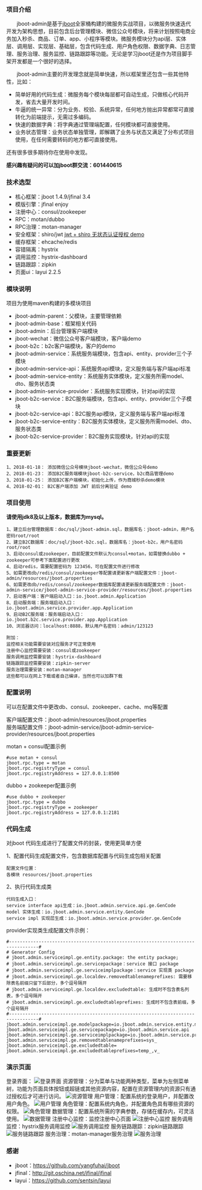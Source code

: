 ### 项目介绍
    
　　jboot-admin是基于[jboot](https://github.com/yangfuhai/jboot)全家桶构建的微服务实战项目，以微服务快速迭代开发为架构思想，目前包含后台管理模块、微信公众号模块，将来计划按照电商业务加入秒杀、商品、订单、app、小程序等模块。微服务模块分为api层、实体层、调用层、实现层、基础层，包含代码生成、用户角色权限、数据字典、日志管理、服务治理、服务监控、链路跟踪等功能。无论是学习jboot还是作为项目脚手架开发都是一个很好的选择。

　　jboot-admin主要的开发理念就是简单快速，所以框架里还包含一些其他特性，比如：

 - 简单好用的代码生成：微服务每个模块每层都可自动生成，只做核心代码开发，省去大量开发时间。
 - 牛逼的统一异常：分为业务、校验、系统异常，任何地方抛出异常都常可直接转化为前端提示，无需过多编码。
 - 快速的数据字典：将字典通过管理端配置，任何模块都可直接使用。
 - 业务状态管理：业务状态单独管理，即解耦了业务与状态又满足了分布式项目使用，在任何需要转码的地方都可直接使用。
 
 还有很多很多期待你在使用中发现。

 **感兴趣有疑问的可以加jboot群交流：601440615** 

### 技术选型

 - 核心框架：jboot 1.4.9/jfinal 3.4
 - 模版引擎：jfinal enjoy
 - 注册中心：consul/zookeeper
 - RPC：motan/dubbo
 - RPC治理：motan-manager
 - 安全框架：shiro/jwt [jwt + shiro 无状态认证授权 demo](./jboot-b2c/README.md)
 - 缓存框架：ehcache/redis
 - 容错隔离：hystrix
 - 调用监控：hystrix-dashboard
 - 链路跟踪：zipkin
 - 页面ui：layui 2.2.5

### 模块说明

项目为使用maven构建的多模块项目

 - jboot-admin-parent：父模块，主要管理依赖
 - jboot-admin-base：框架相关代码
 - jboot-admin：后台管理客户端模块
 - jboot-wechat：微信公众号客户端模块，客户端demo
 - jboot-b2c：b2c客户端模块，客户的demo
 - jboot-admin-service：系统服务端模块，包含api、entity、provider三个子模块
 - jboot-admin-service-api：系统服务api模块，定义服务端与客户端api标准
 - jboot-admin-service-entity：系统服务实体模块，定义服务所需model、dto、服务状态类
 - jboot-admin-service-provider：系统服务实现模块，针对api的实现
 - jboot-b2c-service：B2C服务端模块，包含api、entity、provider三个子模块
 - jboot-b2c-service-api：B2C服务api模块，定义服务端与客户端api标准
 - jboot-b2c-service-entity：B2C服务实体模块，定义服务所需model、dto、服务状态类
 - jboot-b2c-service-provider：B2C服务实现模块，针对api的实现
 
### 重要更新

    1、2018-01-18： 添加微信公众号模块jboot-wechat，微信公众号demo
    2、2018-01-23： 添加B2C服务端模块jboot-b2c-service，b2c商品管理demo
    3、2018-01-25： 添加B2C客户端模块，初始化上传，作为商城秒杀demo模块
    4、2018-02-01： B2C客户端添加 JWT 前后分离验证 demo 
 
### 项目使用

**请使用jdk8及以上版本，数据库为mysql。** 

    1、建立后台管理数据库：doc/sql/jboot-admin.sql，数据库名：jboot-admin，用户名密码root/root
    2、建立B2C数据库：doc/sql/jboot-b2c.sql，数据库名：jboot-b2c，用户名密码root/root
    3、启动consul或zookeeper，目前配置文件默认为consul+motan，如需替换dubbo + zookeeper可参考下面配置进行更改
    4、启动redis，需要配置密码为 123456，可在配置文件进行修改
    5、如需更改db/redis/consul/zookeeper等配置请更新客户端配置文件：jboot-admin/resources/jboot.properties
    6、如需更改db/redis/consul/zookeeper数据库配置请更新服务端配置文件：jboot-admin-service/jboot-admin-service-provider/resources/jboot.properties
    7、启动客户端：客户端启动入口：io.jboot.admin.Application
    8、启动服务端：服务端启动入口：io.jboot.admin.service.provider.app.Application
    9、启动B2C服务端：服务端启动入口：io.jboot.b2c.service.provider.app.Application
    10、浏览器访问：localhost:8888，默认用户名密码：admin/123123
        
    附加：
    监控相关功能需要安装对应服务才可正常使用
    注册中心监控需要安装：consul或zookeeper
    服务调用监控需要安装：hystrix-dashboard
    链路跟踪监控需要安装：zipkin-server
    服务治理需要安装：motan-manager
    这些都可以在网上下载或者自己编译，当然也可以加群下载
    
    
### 配置说明

可以在配置文件中更改db、consul、zookeeper、cache、mq等配置

客户端配置文件：jboot-admin/resources/jboot.properties<br>
服务端配置文件：jboot-admin-service/jboot-admin-service-provider/resources/jboot.properties    
    
motan + consul配置示例
   
    #use motan + consul
    jboot.rpc.type = motan
    jboot.rpc.registryType = consul
    jboot.rpc.registryAddress = 127.0.0.1:8500
    
dubbo + zookeeper配置示例

    #use dubbo + zookeeper
    jboot.rpc.type = dubbo
    jboot.rpc.registryType = zookeeper
    jboot.rpc.registryAddress = 127.0.0.1:2181
    
### 代码生成

对jboot 代码生成进行了配置文件的封装，使用更简单方便

1、配置代码生成配置文件，包含数据库配置与代码生成包相关配置
    
    配置文件位置：
    各模块 resources/jboot.properties

2、执行代码生成类

    代码生成入口：
    service interface api生成：io.jboot.admin.service.api.ge.GenCode
    model 实体生成：io.jboot.admin.service.entity.GenCode
    service impl 实现层生成：io.jboot.admin.service.provider.ge.GenCode

provider实现类生成配置文件示例：
   
    #---------------------------------------------------------------------------------#
    # Generator Config
    # jboot.admin.serviceimpl.ge.entity.package: the entity package;
    # jboot.admin.serviceimpl.ge.servicepackage：service 接口 package
    # jboot.admin.serviceimpl.ge.serviceimplpackage：service 实现类 package
    # jboot.admin.serviceimpl.ge.localdev.removedtablenameprefixes: 需要移除表名前缀只留下后部分，多个逗号隔开
    # jboot.admin.serviceimpl.ge.localdev.excludedtable: 生成时不包含表名列表，多个逗号隔开
    # jboot.admin.serviceimpl.ge.excludedtableprefixes: 生成时不包含表前缀，多个逗号隔开
    #---------------------------------------------------------------------------------#
    jboot.admin.serviceimpl.ge.modelpackage=io.jboot.admin.service.entity.model
    jboot.admin.serviceimpl.ge.servicepackage=io.jboot.admin.service.api
    jboot.admin.serviceimpl.ge.serviceimplpackage=io.jboot.admin.service.provider
    jboot.admin.serviceimpl.ge.removedtablenameprefixes=sys_
    jboot.admin.serviceimpl.ge.excludedtable=
    jboot.admin.serviceimpl.ge.excludedtableprefixes=temp_,v_

### 演示页面

登录界面：
![登录界面](https://raw.githubusercontent.com/pkanyue/jboot-admin/master/doc/img/0.png "登录界面")
资源管理：分为菜单与功能两种类型，菜单为左侧菜单树，功能为页面具体按钮或超链或其他资源内容，配置在资源管理内的资源只有通过授权后才可进行访问。
![资源管理](https://raw.githubusercontent.com/pkanyue/jboot-admin/master/doc/img/1.png "资源管理")
用户管理：配置系统的登录用户，并配置改用户角色。
![用户管理](https://raw.githubusercontent.com/pkanyue/jboot-admin/master/doc/img/4.png "用户管理")
角色管理：配置系统内角色，并配置角色具有哪些资源的权限。
![角色管理](https://raw.githubusercontent.com/pkanyue/jboot-admin/master/doc/img/3.png "角色管理")
数据管理：配置系统所需的字典参数，存储在缓存内，可灵活使用。
![数据管理](https://raw.githubusercontent.com/pkanyue/jboot-admin/master/doc/img/5.png "数据管理")
注册中心监控：监控注册中心页面
![注册中心监控](https://raw.githubusercontent.com/pkanyue/jboot-admin/master/doc/img/6.png "注册中心监控")
服务调用监控：hystrix服务调用监控
![服务调用监控](https://raw.githubusercontent.com/pkanyue/jboot-admin/master/doc/img/7.png "服务调用监控")
服务链路跟踪：zipkin链路跟踪
![服务链路跟踪](https://raw.githubusercontent.com/pkanyue/jboot-admin/master/doc/img/8.png "服务链路跟踪")
服务治理：motan-manager服务治理
![服务治理](https://raw.githubusercontent.com/pkanyue/jboot-admin/master/doc/img/9.png "服务治理")

### 感谢

 - jboot：https://github.com/yangfuhai/jboot
 - jfinal：http://git.oschina.net/jfinal/jfinal
 - layui：https://github.com/sentsin/layui

